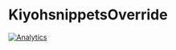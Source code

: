 # KiyohsnippetsOverride

[![Analytics](https://ga-beacon.appspot.com/UA-2000642-17/KiyohsnippetsOverride/readme)](https://github.com/igrigorik/ga-beacon)
